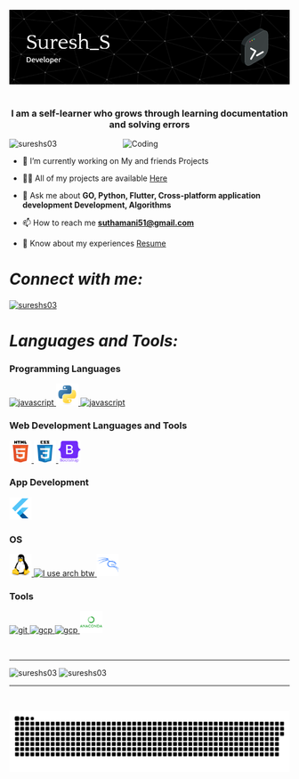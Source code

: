![Header](assets/Header.png)
#
<h3 align="center">I am a self-learner who grows through learning documentation and solving errors</h3>
<img align="right" alt="Coding" width="300" src="https://cdn.dribbble.com/users/1708816/screenshots/15637256/media/f9826f0af8a49462f048262a8502035b.gif">

<p align="left"> <img src="https://komarev.com/ghpvc/?username=sureshs03&label=Profile%20views&color=0e75b6&style=flat" alt="sureshs03" /> </p>

- 🌱 I’m currently working on My and friends Projects

- 👨‍💻 All of my projects are available [Here](https://github.com/SureshS03?tab=repositories)

- 💬 Ask me about **GO, Python, Flutter, Cross-platform application development Development, Algorithms**

- 📫 How to reach me **suthamani51@gmail.com**

- 📄 Know about my experiences [Resume](https://drive.google.com/file/d/1mxAgJGfbgqimQquOB7EDCX2babdssOwu/view?usp=sharing)

# **_Connect with me:_**
<p align="left">
<a href="https://linkedin.com/in/sureshs03" target="blank"><img align="center" src="https://raw.githubusercontent.com/rahuldkjain/github-profile-readme-generator/master/src/images/icons/Social/linked-in-alt.svg" alt="sureshs03" height="30" width="40" /></a>

# **_Languages and Tools:_**
<p align="left">
  <h3> Programming Languages </h3>
    <a href="https://go.dev/" target="_blank" rel="noreferrer"> 
    <img src="https://w7.pngwing.com/pngs/566/160/png-transparent-golang-hd-logo.png" alt="javascript" width="50" height="50"/> 
  </a>
  <a href="https://www.python.org" target="_blank" rel="noreferrer"> 
    <img src="https://raw.githubusercontent.com/devicons/devicon/master/icons/python/python-original.svg" alt="python" width="40" height="40"/> 
  <a href="https://dart.dev/" target="_blank" rel="noreferrer"> 
    <img src="https://avatars.githubusercontent.com/u/1609975?s=200&v=4" alt="javascript" width="40" height="40"/> 
  </a>
  </a>
  <br>
  <h3> Web Development Languages and Tools </h3>
  <a href="https://www.w3.org/html/" target="_blank" rel="noreferrer"> 
    <img src="https://raw.githubusercontent.com/devicons/devicon/master/icons/html5/html5-original-wordmark.svg" alt="html5" width="40" height="40"/> 
  </a>
  <a href="https://www.w3schools.com/css/" target="_blank" rel="noreferrer"> 
    <img src="https://raw.githubusercontent.com/devicons/devicon/master/icons/css3/css3-original-wordmark.svg" alt="css3" width="40" height="40"/> 
  </a>
  <a href="https://getbootstrap.com" target="_blank" rel="noreferrer"> 
    <img src="https://raw.githubusercontent.com/devicons/devicon/master/icons/bootstrap/bootstrap-plain-wordmark.svg" alt="bootstrap" width="40" height="40"/> 
  </a>
  <br>
    <h3> App Development</h3>
  <a href="https://flutter.dev/" target="_blank" rel="noreferrer"> 
    <img src="https://raw.githubusercontent.com/github/explore/cebd63002168a05a6a642f309227eefeccd92950/topics/flutter/flutter.png" alt="html5" width="40" height="40"/> 
  </a>
  <br>
  <h3> OS </h3>
  <a href="https://www.linux.org/" target="_blank" rel="noreferrer"> 
    <img src="https://raw.githubusercontent.com/devicons/devicon/master/icons/linux/linux-original.svg" alt="linux" width="40" height="40"/> 
  </a>
  <a href="https://archlinux.org/" target="_blank" rel="noreferrer"> 
    <img src="https://wiki.installgentoo.com/images/f/f9/Arch-linux-logo.png" title="Arch" alt="I use arch btw" width="40" height="40"/> 
  </a>
    <a href="https://www.kali.org/" target="_blank" rel="noreferrer">
    <img src="https://github.com/canaleal/devicon/blob/new-icon-kali-linux/icons/kalilinux/kalilinux-original-wordmark.svg" title="Linux" alt="Linux" width="40" height="40">
  </a>
  <h3> Tools </h3>
  <a href="https://git-scm.com/" target="_blank" rel="noreferrer"> 
    <img src="https://www.vectorlogo.zone/logos/git-scm/git-scm-icon.svg" alt="git" width="40" height="40"/> 
  </a>
    <a href="https://firebase.google.com/" target="_blank" rel="noreferrer"> 
    <img src="https://www.vectorlogo.zone/logos/firebase/firebase-icon.svg" alt="gcp" width="40" height="40"/> 
  </a>
  <a href="https://cloud.google.com" target="_blank" rel="noreferrer"> 
    <img src="https://www.vectorlogo.zone/logos/google_cloud/google_cloud-icon.svg" alt="gcp" width="40" height="40"/> 
  </a>
    <a href="https://www.anaconda.com/" target="_blank" rel="noreferrer"> 
    <img src="https://github.com/devicons/devicon/blob/master/icons/anaconda/anaconda-original-wordmark.svg" title="Anaconda" alt="Conda" width="40" height="40"/>
  </a>
</p>
<br>
<hr>

<p algin="center">
  <img width="400" height="200" src="http://github-profile-summary-cards.vercel.app/api/cards/most-commit-language?username=SureshS03&theme=dark" alt="sureshs03" />
  <img width="400" height="200" src="https://github-readme-stats.vercel.app/api?username=sureshs03&show_icons=true&locale=en&theme=dark" alt="sureshs03" />
</p>
<hr>
<br>

<p align="center">
 <img width="1000" src="assets/github-snake.svg" alt="snake"/>
</p>
